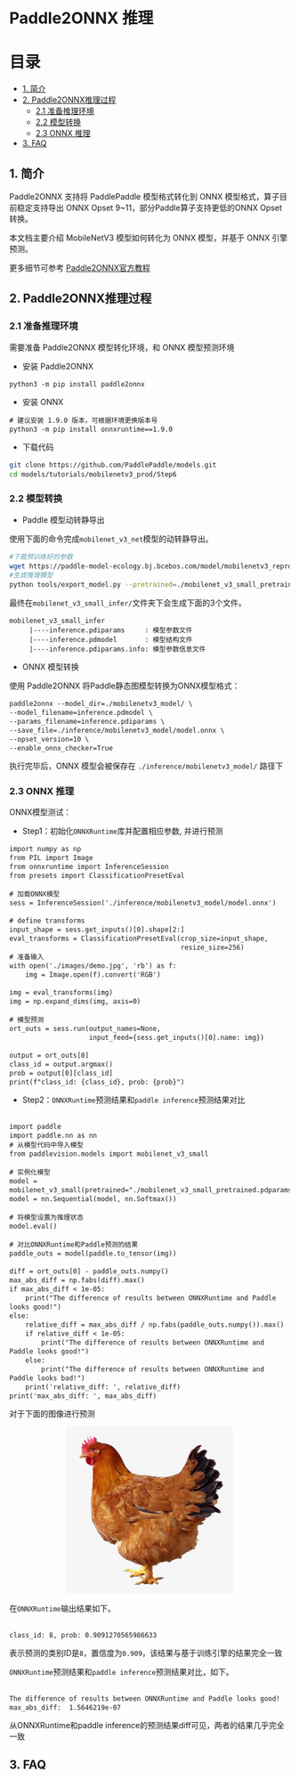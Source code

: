 # Paddle2ONNX 推理

# 目录

- [1. 简介](#1)
- [2. Paddle2ONNX推理过程](#2)
    - [2.1 准备推理环境](#2.1)
    - [2.2 模型转换](#2.2)
    - [2.3 ONNX 推理](#2.3)
- [3. FAQ](#3)

## 1. 简介
Paddle2ONNX 支持将 PaddlePaddle 模型格式转化到 ONNX 模型格式，算子目前稳定支持导出 ONNX Opset 9~11，部分Paddle算子支持更低的ONNX Opset转换。

本文档主要介绍 MobileNetV3 模型如何转化为 ONNX 模型，并基于 ONNX 引擎预测。

更多细节可参考 [Paddle2ONNX官方教程](https://github.com/PaddlePaddle/Paddle2ONNX/blob/develop/README_zh.md)

## 2. Paddle2ONNX推理过程
### 2.1 准备推理环境

需要准备 Paddle2ONNX 模型转化环境，和 ONNX 模型预测环境

- 安装 Paddle2ONNX
```
python3 -m pip install paddle2onnx
```

- 安装 ONNX
```
# 建议安装 1.9.0 版本，可根据环境更换版本号
python3 -m pip install onnxruntime==1.9.0
```

- 下载代码
```bash
git clone https://github.com/PaddlePaddle/models.git
cd models/tutorials/mobilenetv3_prod/Step6
```

### 2.2 模型转换


- Paddle 模型动转静导出

使用下面的命令完成`mobilenet_v3_net`模型的动转静导出。

```bash
#下载预训练好的参数
wget https://paddle-model-ecology.bj.bcebos.com/model/mobilenetv3_reprod/mobilenet_v3_small_pretrained.pdparams
#生成推理模型
python tools/export_model.py --pretrained=./mobilenet_v3_small_pretrained.pdparams --save-inference-dir="./mobilenet_v3_small_infer" --model=mobilenet_v3_small
```

最终在`mobilenet_v3_small_infer/`文件夹下会生成下面的3个文件。

```
mobilenet_v3_small_infer
     |----inference.pdiparams     : 模型参数文件
     |----inference.pdmodel       : 模型结构文件
     |----inference.pdiparams.info: 模型参数信息文件
```

- ONNX 模型转换

使用 Paddle2ONNX 将Paddle静态图模型转换为ONNX模型格式：

```
paddle2onnx --model_dir=./mobilenetv3_model/ \
--model_filename=inference.pdmodel \
--params_filename=inference.pdiparams \
--save_file=./inference/mobilenetv3_model/model.onnx \
--opset_version=10 \
--enable_onnx_checker=True
```

执行完毕后，ONNX 模型会被保存在 `./inference/mobilenetv3_model/` 路径下


### 2.3 ONNX 推理

ONNX模型测试：

- Step1：初始化`ONNXRuntime`库并配置相应参数, 并进行预测

```
import numpy as np
from PIL import Image
from onnxruntime import InferenceSession
from presets import ClassificationPresetEval

# 加载ONNX模型
sess = InferenceSession('./inference/mobilenetv3_model/model.onnx')

# define transforms
input_shape = sess.get_inputs()[0].shape[2:]
eval_transforms = ClassificationPresetEval(crop_size=input_shape,
                                           resize_size=256)
# 准备输入
with open('./images/demo.jpg', 'rb') as f:
    img = Image.open(f).convert('RGB')

img = eval_transforms(img)
img = np.expand_dims(img, axis=0)

# 模型预测
ort_outs = sess.run(output_names=None,
                    input_feed={sess.get_inputs()[0].name: img})

output = ort_outs[0]
class_id = output.argmax()
prob = output[0][class_id]
print(f"class_id: {class_id}, prob: {prob}")

```

- Step2：`ONNXRuntime`预测结果和`paddle inference`预测结果对比

```

import paddle
import paddle.nn as nn
# 从模型代码中导入模型
from paddlevision.models import mobilenet_v3_small

# 实例化模型
model = mobilenet_v3_small(pretrained="./mobilenet_v3_small_pretrained.pdparams")
model = nn.Sequential(model, nn.Softmax())

# 将模型设置为推理状态
model.eval()

# 对比ONNXRuntime和Paddle预测的结果
paddle_outs = model(paddle.to_tensor(img))

diff = ort_outs[0] - paddle_outs.numpy()
max_abs_diff = np.fabs(diff).max()
if max_abs_diff < 1e-05:
    print("The difference of results between ONNXRuntime and Paddle looks good!")
else:
    relative_diff = max_abs_diff / np.fabs(paddle_outs.numpy()).max()
    if relative_diff < 1e-05:
        print("The difference of results between ONNXRuntime and Paddle looks good!")
    else:
        print("The difference of results between ONNXRuntime and Paddle looks bad!")
    print('relative_diff: ', relative_diff)
print('max_abs_diff: ', max_abs_diff)

```

对于下面的图像进行预测

<div align="center">
    <img src="../../images/demo.jpg" width=300">
</div>

在`ONNXRuntime`输出结果如下。

```

class_id: 8, prob: 0.9091270565986633

```

表示预测的类别ID是`8`，置信度为`0.909`，该结果与基于训练引擎的结果完全一致

`ONNXRuntime`预测结果和`paddle inference`预测结果对比，如下。

```

The difference of results between ONNXRuntime and Paddle looks good!
max_abs_diff:  1.5646219e-07

```

从ONNXRuntime和paddle inference的预测结果diff可见，两者的结果几乎完全一致


## 3. FAQ
